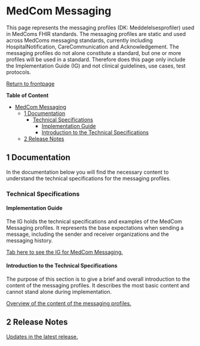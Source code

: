 # MedCom Messaging 

This page represents the messaging profiles (DK: Meddelelsesprofiler) used in MedComs FHIR standards. The messaging profiles are static and used across MedComs messaging standards, currently including HospitalNotification, CareCommunication and Acknowledgement. The messaging profiles do not alone constitute a standard, but one or more profiles will be used in a standard. Therefore does this page only include the Implementation Guide (IG) and not clinical guidelines, use cases, test protocols. 

<a href="https://medcomdk.github.io/MedComLandingPage/" target="_blank">Return to frontpage</a>

**Table of Content**
- [MedCom Messaging](#medcom-messaging)
  * [1 Documentation](#1-documentation)
    + [Technical Specifications](#technical-specifications)
      - [Implementation Guide](#implementation-guide)
      - [Introduction to the Technical Specifications](#introduction-to-the-technical-specifications)
  * [2 Release Notes](#2-release-notes)

## 1 Documentation 

In the documentation below you will find the necessary content to understand the technical specifications for the messaging profiles. 

### Technical Specifications

#### Implementation Guide

The IG holds the technical specifications and examples of the MedCom Messaging profiles. It represents the base expectations when sending a message, including the sender and receiver organizations and the messaging history.

<a href="https://build.fhir.org/ig/medcomdk/dk-medcom-messaging/" target="_blank">Tab here to see the IG for MedCom Messaging.</a>

#### Introduction to the Technical Specifications

The purpose of this section is to give a brief and overall introduction to the content of the messaging profiles. It describes the most basic content and cannot stand alone during implementation. 

[Overview of the content of the messaging profiles.](assets/documents/Intro-Technical-Spec-ENG.md)

## 2 Release Notes

[Updates in the latest release.](assets/documents/ReleaseNote-ENG.md)
